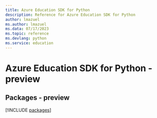 ```yaml
---
title: Azure Education SDK for Python
description: Reference for Azure Education SDK for Python
author: lmazuel
ms.author: lmazuel
ms.data: 07/17/2023
ms.topic: reference
ms.devlang: python
ms.service: education
---
```

# Azure Education SDK for Python - preview
## Packages - preview
[!INCLUDE [packages](education-index.md)]